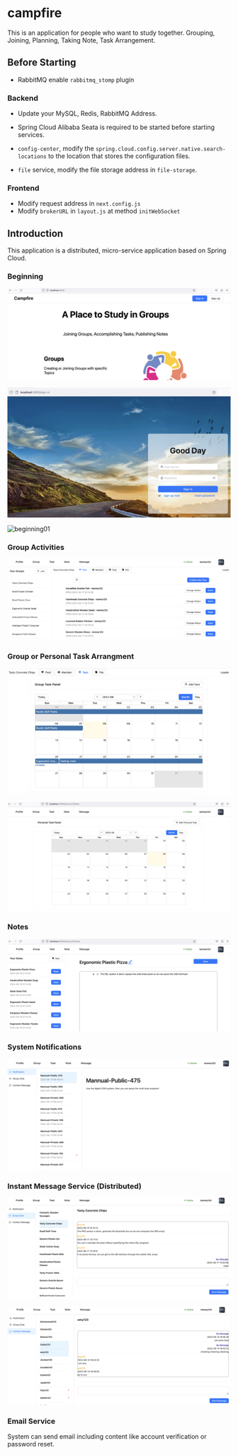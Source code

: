 # campfire
This is an application for people who want to study together.  Grouping, Joining, Planning, Taking Note, Task Arrangement.

## Before Starting

- RabbitMQ enable `rabbitmq_stomp` plugin

### Backend

- Update your MySQL, Redis, RabbitMQ Address.
- Spring Cloud Alibaba Seata is required to be started before starting services.

- `config-center`, modify the `spring.cloud.config.server.native.search-locations` to the location that stores the configuration files.

- `file` service, modify the file storage address in `file-storage`.

### Frontend

- Modify request address in `next.config.js`
- Modify `brokerURL` in `layout.js` at method `initWebSocket`

## Introduction

This application is a distributed, micro-service application based on Spring Cloud.

### Beginning

![beginning01](./imgs/beginning01.png)

![beginning01](./imgs/beginning02.png)

![beginning01](./imgs/beginning03.png)

### Group Activities

![group_activities_01](./imgs/group_activities_01.png)

### Group or Personal Task Arrangment

![task_arrangement_01](./imgs/task_arrangement_01.png)

![task_arrangement_02](./imgs/task_arrangement_02.png)

### Notes

![note_01](./imgs/note_01.png)

### System Notifications

![system_notifications_01](./imgs/system_notifications_01.png)

### Instant Message Service (Distributed)

![instant_message01](./imgs/instant_message01.png)

![instant_message02](./imgs/instant_message02.png)

### Email Service

System can send email including content like account verification or password reset.
